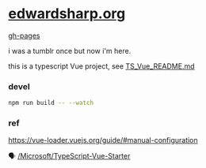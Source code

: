 # [edwardsharp.org](http://edwardsharp.org)

[gh-pages](https://edwardsharp.github.io/edwardsharp.org/)

i was a tumblr once but now i'm here.

this is a typescript Vue project, see [TS_Vue_README.md](TS_Vue_README.md) 

### devel 

```sh
npm run build -- --watch
```

### ref

https://vue-loader.vuejs.org/guide/#manual-configuration

🗣 [/Microsoft/TypeScript-Vue-Starter](https://github.com/Microsoft/TypeScript-Vue-Starter)
